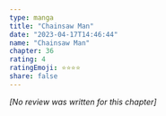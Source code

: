 ```yaml
---
type: manga
title: "Chainsaw Man"
date: "2023-04-17T14:46:44"
name: "Chainsaw Man"
chapter: 36
rating: 4
ratingEmoji: ⭐️⭐️⭐️⭐️
share: false
---
```


_[No review was written for this chapter]_
